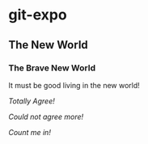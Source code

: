 # git-expo

## The New World

### The Brave New World

It must be good living in the new world!

*Totally Agree!*

*Could not agree more!*

*Count me in!*
